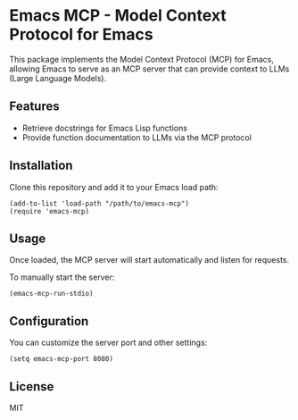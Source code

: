 # Emacs MCP - Model Context Protocol for Emacs

This package implements the Model Context Protocol (MCP) for Emacs, allowing Emacs to serve as an MCP server that can provide context to LLMs (Large Language Models).

## Features

- Retrieve docstrings for Emacs Lisp functions
- Provide function documentation to LLMs via the MCP protocol

## Installation

Clone this repository and add it to your Emacs load path:

```elisp
(add-to-list 'load-path "/path/to/emacs-mcp")
(require 'emacs-mcp)
```

## Usage

Once loaded, the MCP server will start automatically and listen for requests.

To manually start the server:

```elisp
(emacs-mcp-run-stdio)
```

## Configuration

You can customize the server port and other settings:

```elisp
(setq emacs-mcp-port 8080)
```

## License

MIT

